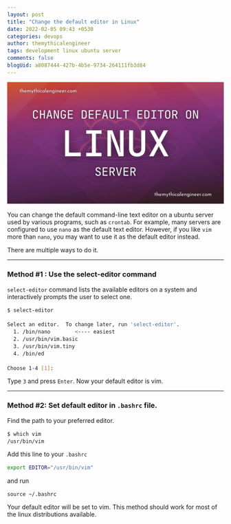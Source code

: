 ```yaml
---
layout: post
title: "Change the default editor in Linux"
date: 2022-02-05 09:43 +0530
categories: devops
author: themythicalengineer
tags: development linux ubuntu server
comments: false
blogUid: a8087444-427b-4b5e-9734-264111fb3d84
---
```


![change-the-default-editor-in-linux](/assets/images/change-the-default-editor-in-linux/change-the-default-editor-in-linux.webp)

You can change the default command-line text editor on a ubuntu server used by various programs, such as `crontab`.
For example, many servers are configured to use `nano` as the default text editor.
However, if you like `vim` more than `nano`, you may want to use it as the default editor instead.

There are multiple ways to do it.

---

### Method #1 : Use the select-editor command
`select-editor` command lists the available editors on a system and interactively prompts the user to select one.
```bash
$ select-editor

Select an editor.  To change later, run 'select-editor'.
  1. /bin/nano        <---- easiest
  2. /usr/bin/vim.basic
  3. /usr/bin/vim.tiny
  4. /bin/ed

Choose 1-4 [1]:
```

Type `3` and press `Enter`. Now your default editor is vim.

---

### Method #2: Set default editor in `.bashrc` file.
Find the path to your preferred editor.
```bash
$ which vim
/usr/bin/vim
```

Add this line to your `.bashrc`
```bash
export EDITOR="/usr/bin/vim"
```
and run 

```
source ~/.bashrc
```
Your default editor will be set to vim.
This method should work for most of the linux distributions available.